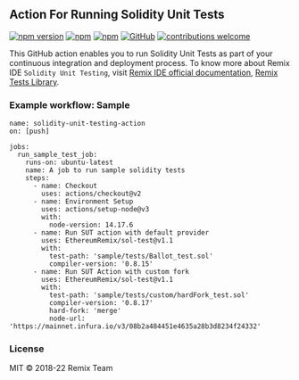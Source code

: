 ## Action For Running Solidity Unit Tests
[![npm version](https://badge.fury.io/js/%40remix-project%2Fremix-tests.svg)](https://www.npmjs.com/package/@remix-project/remix-tests)
[![npm](https://img.shields.io/npm/dt/@remix-project/remix-tests.svg?label=Total%20Downloads)](https://www.npmjs.com/package/@remix-project/remix-tests)
[![npm](https://img.shields.io/npm/dw/@remix-project/remix-tests.svg)](https://www.npmjs.com/package/@remix-project/remix-tests)
[![GitHub](https://img.shields.io/github/license/mashape/apistatus.svg)](https://github.com/ethereum/remix-project/tree/master/libs/remix-tests)
[![contributions welcome](https://img.shields.io/badge/contributions-welcome-brightgreen.svg?style=flat)](https://github.com/ethereum/remix-project/issues)

This GitHub action enables you to run Solidity Unit Tests as part of your continuous integration and deployment process. 
To know more about Remix IDE `Solidity Unit Testing`, visit [Remix IDE official documentation](https://remix-ide.readthedocs.io/en/latest/unittesting.html), [Remix Tests Library](https://github.com/ethereum/remix-project/blob/master/libs/remix-tests/README.md).

### Example workflow: Sample
```
name: solidity-unit-testing-action
on: [push]

jobs:
  run_sample_test_job:
    runs-on: ubuntu-latest
    name: A job to run sample solidity tests
    steps:
      - name: Checkout
        uses: actions/checkout@v2
      - name: Environment Setup
        uses: actions/setup-node@v3
        with:
          node-version: 14.17.6
      - name: Run SUT action with default provider
        uses: EthereumRemix/sol-test@v1.1
        with:
          test-path: 'sample/tests/Ballot_test.sol'
          compiler-version: '0.8.15'
      - name: Run SUT Action with custom fork
        uses: EthereumRemix/sol-test@v1.1
        with:
          test-path: 'sample/tests/custom/hardFork_test.sol'
          compiler-version: '0.8.17'
          hard-fork: 'merge'
          node-url: 'https://mainnet.infura.io/v3/08b2a484451e4635a28b3d8234f24332'
```


### License
MIT © 2018-22 Remix Team